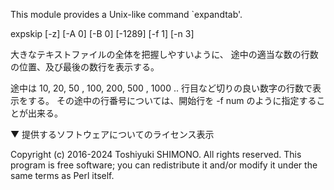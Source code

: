 
This module provides a Unix-like command `expandtab'.

 expskip [-z] [-A 0] [-B 0] [-1289] [-f 1] [-n 3]  

   大きなテキストファイルの全体を把握しやすいように、
   途中の適当な数の行数の位置、及び最後の数行を表示する。

   途中は 10, 20, 50 , 100, 200, 500 , 1000 .. 行目など切りの良い数字の行数で表示をする。
   その途中の行番号については、開始行を -f num のように指定することが出来る。

▼ 提供するソフトウェアについてのライセンス表示

 Copyright (c) 2016-2024 Toshiyuki SHIMONO. All rights reserved.
 This program is free software; you can redistribute it and/or
 modify it under the same terms as Perl itself.
